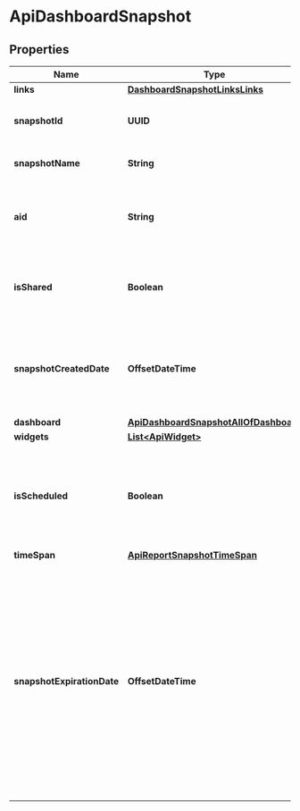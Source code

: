 

# ApiDashboardSnapshot


## Properties

| Name | Type | Description | Notes |
|------------ | ------------- | ------------- | -------------|
|**links** | [**DashboardSnapshotLinksLinks**](DashboardSnapshotLinksLinks.md) |  |  [optional] |
|**snapshotId** | **UUID** | Identifier of the dashboard snapshot. |  [optional] |
|**snapshotName** | **String** | Name of the dashboard snapshot. |  [optional] |
|**aid** | **String** | Identifier of the account group that the snapshot belongs to. |  [optional] |
|**isShared** | **Boolean** | Set &#x60;true&#x60; if dashboard snapshot is shared, &#x60;false&#x60; otherwise. |  [optional] |
|**snapshotCreatedDate** | **OffsetDateTime** | UTC date when dashboard snapshot was created (ISO date-time format). |  [optional] |
|**dashboard** | [**ApiDashboardSnapshotAllOfDashboard**](ApiDashboardSnapshotAllOfDashboard.md) |  |  [optional] |
|**widgets** | [**List&lt;ApiWidget&gt;**](ApiWidget.md) |  |  [optional] |
|**isScheduled** | **Boolean** | Set &#x60;true&#x60; if dashboard snapshot was generated from a schedule, &#x60;false&#x60; otherwise. |  [optional] |
|**timeSpan** | [**ApiReportSnapshotTimeSpan**](ApiReportSnapshotTimeSpan.md) |  |  [optional] |
|**snapshotExpirationDate** | **OffsetDateTime** | Expiration date of the snapshot. If unspecified, the snapshot expires 1 year from its creation date. The expiration date must be set within 5 years from the current date and adhere to the ISO date-time format. |  [optional] |



